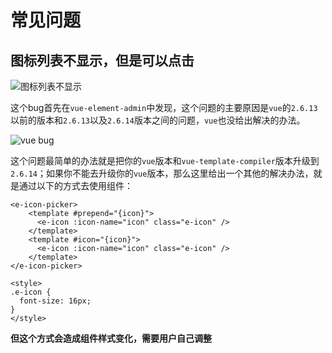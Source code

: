 # 常见问题
## 图标列表不显示，但是可以点击
![图标列表不显示](http://qiniu.cnovel.club/img/202204291431002.png)

这个bug首先在`vue-element-admin`中发现，这个问题的主要原因是`vue`的`2.6.13`以前的版本和`2.6.13`以及`2.6.14`版本之间的问题，`vue`也没给出解决的办法。

![vue bug](http://qiniu.cnovel.club/img/202204291432820.png)

这个问题最简单的办法就是把你的`vue`版本和`vue-template-compiler`版本升级到`2.6.14`；如果你不能去升级你的`vue`版本，那么这里给出一个其他的解决办法，就是通过以下的方式去使用组件：
```vue
<e-icon-picker>
    <template #prepend="{icon}">
      <e-icon :icon-name="icon" class="e-icon" />
    </template>
    <template #icon="{icon}">
      <e-icon :icon-name="icon" class="e-icon" />
    </template>
</e-icon-picker>

<style>
.e-icon {
  font-size: 16px;
}
</style>
```
**但这个方式会造成组件样式变化，需要用户自己调整**
